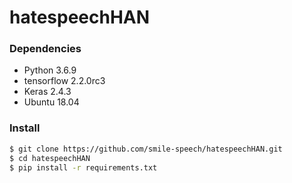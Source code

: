 # hatespeechHAN

### Dependencies
- Python 3.6.9
- tensorflow 2.2.0rc3
- Keras 2.4.3
- Ubuntu 18.04
### Install
```bash
$ git clone https://github.com/smile-speech/hatespeechHAN.git
$ cd hatespeechHAN
$ pip install -r requirements.txt
```
